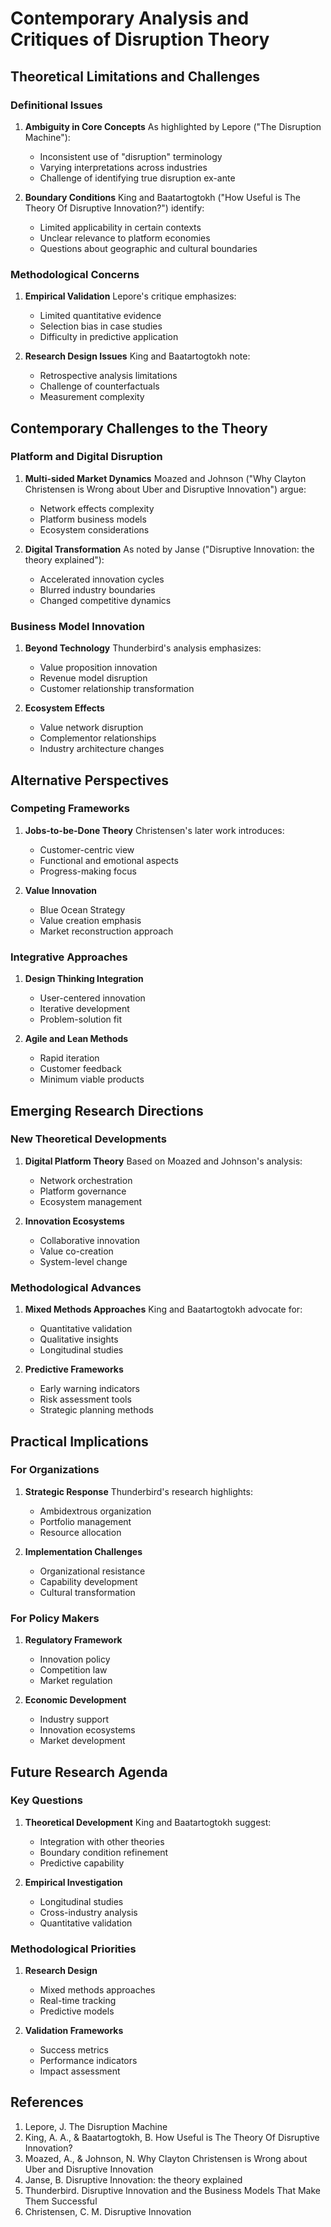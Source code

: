 # Contemporary Analysis and Critiques of Disruption Theory

## Theoretical Limitations and Challenges

### Definitional Issues
1. **Ambiguity in Core Concepts**
   As highlighted by Lepore ("The Disruption Machine"):
   - Inconsistent use of "disruption" terminology
   - Varying interpretations across industries
   - Challenge of identifying true disruption ex-ante

2. **Boundary Conditions**
   King and Baatartogtokh ("How Useful is The Theory Of Disruptive Innovation?") identify:
   - Limited applicability in certain contexts
   - Unclear relevance to platform economies
   - Questions about geographic and cultural boundaries

### Methodological Concerns
1. **Empirical Validation**
   Lepore's critique emphasizes:
   - Limited quantitative evidence
   - Selection bias in case studies
   - Difficulty in predictive application

2. **Research Design Issues**
   King and Baatartogtokh note:
   - Retrospective analysis limitations
   - Challenge of counterfactuals
   - Measurement complexity

## Contemporary Challenges to the Theory

### Platform and Digital Disruption
1. **Multi-sided Market Dynamics**
   Moazed and Johnson ("Why Clayton Christensen is Wrong about Uber and Disruptive Innovation") argue:
   - Network effects complexity
   - Platform business models
   - Ecosystem considerations

2. **Digital Transformation**
   As noted by Janse ("Disruptive Innovation: the theory explained"):
   - Accelerated innovation cycles
   - Blurred industry boundaries
   - Changed competitive dynamics

### Business Model Innovation
1. **Beyond Technology**
   Thunderbird's analysis emphasizes:
   - Value proposition innovation
   - Revenue model disruption
   - Customer relationship transformation

2. **Ecosystem Effects**
   - Value network disruption
   - Complementor relationships
   - Industry architecture changes

## Alternative Perspectives

### Competing Frameworks
1. **Jobs-to-be-Done Theory**
   Christensen's later work introduces:
   - Customer-centric view
   - Functional and emotional aspects
   - Progress-making focus

2. **Value Innovation**
   - Blue Ocean Strategy
   - Value creation emphasis
   - Market reconstruction approach

### Integrative Approaches
1. **Design Thinking Integration**
   - User-centered innovation
   - Iterative development
   - Problem-solution fit

2. **Agile and Lean Methods**
   - Rapid iteration
   - Customer feedback
   - Minimum viable products

## Emerging Research Directions

### New Theoretical Developments
1. **Digital Platform Theory**
   Based on Moazed and Johnson's analysis:
   - Network orchestration
   - Platform governance
   - Ecosystem management

2. **Innovation Ecosystems**
   - Collaborative innovation
   - Value co-creation
   - System-level change

### Methodological Advances
1. **Mixed Methods Approaches**
   King and Baatartogtokh advocate for:
   - Quantitative validation
   - Qualitative insights
   - Longitudinal studies

2. **Predictive Frameworks**
   - Early warning indicators
   - Risk assessment tools
   - Strategic planning methods

## Practical Implications

### For Organizations
1. **Strategic Response**
   Thunderbird's research highlights:
   - Ambidextrous organization
   - Portfolio management
   - Resource allocation

2. **Implementation Challenges**
   - Organizational resistance
   - Capability development
   - Cultural transformation

### For Policy Makers
1. **Regulatory Framework**
   - Innovation policy
   - Competition law
   - Market regulation

2. **Economic Development**
   - Industry support
   - Innovation ecosystems
   - Market development

## Future Research Agenda

### Key Questions
1. **Theoretical Development**
   King and Baatartogtokh suggest:
   - Integration with other theories
   - Boundary condition refinement
   - Predictive capability

2. **Empirical Investigation**
   - Longitudinal studies
   - Cross-industry analysis
   - Quantitative validation

### Methodological Priorities
1. **Research Design**
   - Mixed methods approaches
   - Real-time tracking
   - Predictive models

2. **Validation Frameworks**
   - Success metrics
   - Performance indicators
   - Impact assessment

## References

1. Lepore, J. The Disruption Machine
2. King, A. A., & Baatartogtokh, B. How Useful is The Theory Of Disruptive Innovation?
3. Moazed, A., & Johnson, N. Why Clayton Christensen is Wrong about Uber and Disruptive Innovation
4. Janse, B. Disruptive Innovation: the theory explained
5. Thunderbird. Disruptive Innovation and the Business Models That Make Them Successful
6. Christensen, C. M. Disruptive Innovation 